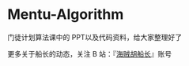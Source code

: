 # Mentu-Algorithm
 门徒计划算法课中的 PPT以及代码资料，给大家整理好了

更多关于船长的动态，关注 B 站：『[海贼胡船长](https://space.bilibili.com/381346048)』账号
